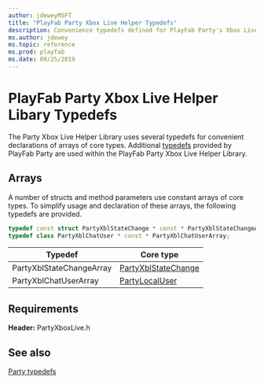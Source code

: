 ```yaml
---
author: jdeweyMSFT
title: "PlayFab Party Xbox Live Helper Typedefs"
description: Convenience typedefs defined for PlayFab Party's Xbox Live Helper Library
ms.author: jdewey
ms.topic: reference
ms.prod: playfab
ms.date: 09/25/2019
---
```


# PlayFab Party Xbox Live Helper Libary Typedefs

The Party Xbox Live Helper Library uses several typedefs for convenient declarations of arrays of core types. Additional [typedefs](../reference/typedefs.md) provided by PlayFab Party are used within the PlayFab Party Xbox Live Helper Library.


## Arrays

A number of structs and method parameters use constant arrays of core types. To simplify usage and declaration of these arrays, the following typedefs are provided.

```cpp
typedef const struct PartyXblStateChange * const * PartyXblStateChangeArray;
typedef class PartyXblChatUser * const * PartyXblChatUserArray;
```

| Typedef | Core type |
| --- | --- |
| PartyXblStateChangeArray | [PartyXblStateChange](structs/partyxblstatechange.md) |
| PartyXblChatUserArray | [PartyLocalUser](classes/PartyXblChatUser/partyxblchatuser.md) |

## Requirements

**Header:** PartyXboxLive.h

## See also
[Party typedefs](../reference/typedefs.md)

